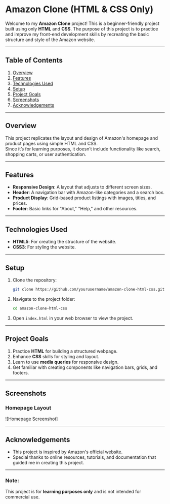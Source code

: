 
# Amazon Clone (HTML & CSS Only)

Welcome to my **Amazon Clone** project! This is a beginner-friendly project built using only **HTML** and **CSS**. The purpose of this project is to practice and improve my front-end development skills by recreating the basic structure and style of the Amazon website.

---

## Table of Contents

1. [Overview](#overview)  
2. [Features](#features)  
3. [Technologies Used](#technologies-used)  
4. [Setup](#setup)  
5. [Project Goals](#project-goals)  
6. [Screenshots](#screenshots)  
7. [Acknowledgements](#acknowledgements)  

---

## Overview

This project replicates the layout and design of Amazon's homepage and product pages using simple HTML and CSS.  
Since it’s for learning purposes, it doesn’t include functionality like search, shopping carts, or user authentication.

---

## Features

- **Responsive Design**: A layout that adjusts to different screen sizes.  
- **Header**: A navigation bar with Amazon-like categories and a search box.  
- **Product Display**: Grid-based product listings with images, titles, and prices.  
- **Footer**: Basic links for "About," "Help," and other resources.

---

## Technologies Used

- **HTML5**: For creating the structure of the website.  
- **CSS3**: For styling the website.  

---

## Setup

1. Clone the repository:  
   ```bash
   git clone https://github.com/yourusername/amazon-clone-html-css.git
   ```
2. Navigate to the project folder:  
   ```bash
   cd amazon-clone-html-css
   ```
3. Open `index.html` in your web browser to view the project.

---

## Project Goals

1. Practice **HTML** for building a structured webpage.  
2. Enhance **CSS** skills for styling and layout.  
3. Learn to use **media queries** for responsive design.  
4. Get familiar with creating components like navigation bars, grids, and footers.

---

## Screenshots

### Homepage Layout  
![Homepage Screenshot]

---

## Acknowledgements

- This project is inspired by Amazon's official website.  
- Special thanks to online resources, tutorials, and documentation that guided me in creating this project.

---

### Note:

This project is for **learning purposes only** and is not intended for commercial use.  
